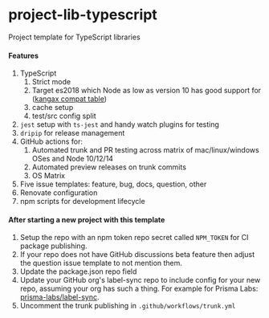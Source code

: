 # project-lib-typescript

Project template for TypeScript libraries

#### Features

1. TypeScript
   1. Strict mode
   1. Target es2018 which Node as low as version 10 has good support for ([kangax compat table](https://node.green/#ES2018))
   1. cache setup
   1. test/src config split
1. `jest` setup with `ts-jest` and handy watch plugins for testing
1. `dripip` for release management
1. GitHub actions for:
   1. Automated trunk and PR testing across matrix of mac/linux/windows OSes and Node 10/12/14
   1. Automated preview releases on trunk commits
   1. OS Matrix
1. Five issue templates: feature, bug, docs, question, other
1. Renovate configuration
1. npm scripts for development lifecycle

#### After starting a new project with this template

1. Setup the repo with an npm token repo secret called `NPM_TOKEN` for CI package publishing.
1. If your repo does not have GitHub discussions beta feature then adjust the question issue template to not mention them.
1. Update the package.json repo field
1. Update your GitHub org's label-sync repo to include config for your new repo, assuming your org has such a thing. For example for Prisma Labs: [prisma-labs/label-sync](https://github.com/prisma-labs/prisma-labs-labelsync).
1. Uncomment the trunk publishing in `.github/workflows/trunk.yml`
